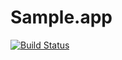 # Sample.app
[![Build Status](https://travis-ci.org/pateketrueke/app-builder.png)](https://travis-ci.org/pateketrueke/app-builder)
